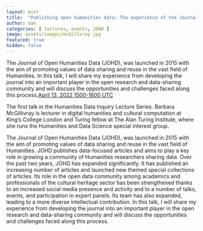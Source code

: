 ```yaml
---
layout: post
title:  "Publishing open humanities data: The experience of the Journal of Open Humanities Data (Barbara McGillivray)"
author: dan
categories: [ lectures, events, JOHD ]
image: assets/images/mcGillvray.jpg
featured: true
hidden: false
---
```


The Journal of Open Humanities Data (JOHD), was launched in 2015 with the aim of promoting values of data sharing and reuse in the vast field of Humanities. In this talk, I will share my experience from developing the journal into an important player in the open research and data-sharing community and will discuss the opportunities and challenges faced along this process.[April 13, 2022 1500-1600 UTC](https://www.timeanddate.com/worldclock/meetingdetails.html?year=2022&month=4&day=13&hour=15&min=0&sec=0&p1=137&p2=75&p3=179&p4=136&p5=195&p6=53&p7=771&p8=196&p9=240&p10=264)

The first talk in the Humanities Data Inquiry Lecture Series. Barbara McGillivray is lecturer in digital humanities and cultural computation at King’s College London and Turing fellow at The Alan Turing Institute, where she runs the Humanities and Data Science special interest group. 

The Journal of Open Humanities  Data (JOHD), was launched in 2015 with the aim of promoting values of  data sharing and reuse in the vast field of Humanities. JOHD publishes  data-focused articles and aims to play a key role in growing a community  of Humanities researchers sharing data. Over the past two years, JOHD  has expanded significantly. It has published an increasing number of  articles and launched new themed special collections of articles. Its  role in the open data community among academics and professionals of the  cultural heritage sector has been strengthened thanks to an increased  social media presence and activity and to a number of talks, events, and  participation in expert panels. Its team has also expanded, leading to a  more diverse intellectual contribution. In this talk, I will share my  experience from developing the journal into an important player in the  open research and data-sharing community and will discuss the  opportunities and challenges faced along this process.